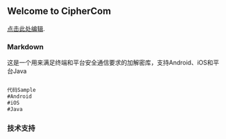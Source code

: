 ## Welcome to CipherCom

[点击此处编辑](https://github.com/SniperGG001/CipherCom/edit/master/README.md).

### Markdown
这是一个用来满足终端和平台安全通信要求的加解密库，支持Android、iOS和平台Java
```markdown

代码Sample
#Android
#iOS
#Java

```
### 技术支持
